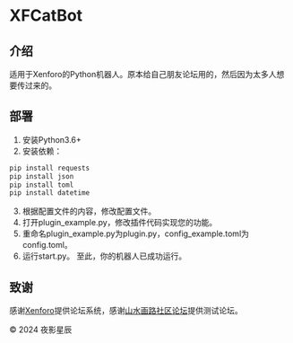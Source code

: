 # XFCatBot
## 介绍
适用于Xenforo的Python机器人。原本给自己朋友论坛用的，然后因为太多人想要传过来的。
## 部署
1. 安装Python3.6+
2. 安装依赖：
```bash
pip install requests
pip install json
pip install toml
pip install datetime
```
3. 根据配置文件的内容，修改配置文件。
4. 打开plugin_example.py，修改插件代码实现您的功能。
5. 重命名plugin_example.py为plugin.py，config_example.toml为config.toml。
6. 运行start.py。
至此，你的机器人已成功运行。
## 致谢
感谢[Xenforo](https://xenforo.com/)提供论坛系统，感谢[山水画路社区论坛](https://forum.shanshui.site)提供测试论坛。

© 2024 夜影星辰